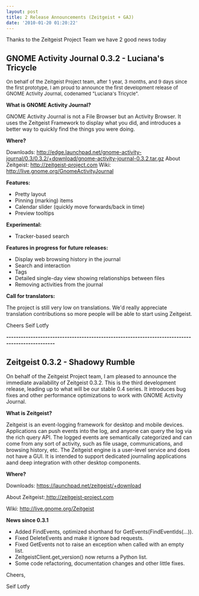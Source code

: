 ```yaml
---
layout: post
title: 2 Release Announcements (Zeitgeist + GAJ)
date: '2010-01-20 01:20:22'
---
```


Thanks to the Zeitgeist Project Team we have 2 good news today
<h2>GNOME Activity Journal 0.3.2 - Luciana's Tricycle</h2>
<span style="font-weight: normal; font-size: 13px;">On behalf of the Zeitgeist Project team, after 1 year, 3 months, and 9 days since the first prototype, I am proud to announce the first development release of GNOME Activity Journal, codenamed "Luciana's Tricycle".</span>

<strong>What is GNOME Activity Journal?
</strong>

GNOME Activity Journal is not a File Browser but an Activity Browser. It uses the Zeitgeist Framework to display what you did, and introduces a better way to quickly find the things you were doing.

<strong>Where?</strong>

Downloads: <a href="http://edge.launchpad.net/gnome-activity-journal/0.3/0.3.2/+download/gnome-activity-journal-0.3.2.tar.gz">http://edge.launchpad.net/gnome-activity-journal/0.3/0.3.2/+download/gnome-activity-journal-0.3.2.tar.gz</a>
About Zeitgeist: <a href="http://zeitgeist-project.com">http://zeitgeist-project.com</a>
Wiki: <a href="http://live.gnome.org/GnomeActivityJournal">http://live.gnome.org/GnomeActivityJournal</a>

<strong>Features:</strong>
<ul>
	<li>Pretty layout</li>
	<li>Pinning (marking) items</li>
	<li>Calendar slider (quickly move forwards/back in time)</li>
	<li>Preview tooltips</li>
</ul>
<strong>Experimental:</strong>
<ul>
	<li>Tracker-based search</li>
</ul>
<strong>Features in progress for future releases:
</strong>
<ul>
	<li>Display web browsing history in the journal</li>
	<li>Search and interaction</li>
	<li>Tags</li>
	<li>Detailed single-day view showing relationships between files</li>
	<li>Removing activities from the journal</li>
</ul>
<strong>Call for translators:</strong>

<strong><span style="font-weight: normal;">The project is still very low on translations. We'd really appreciate translation contributions so more people will be able to start using Zeitgeist.</span></strong>

Cheers
Seif Lotfy

<strong>------------------------------------------------------------------------------------------------</strong>
<h2>Zeitgeist 0.3.2 - Shadowy Rumble</h2>
On behalf of the Zeitgeist Project team, I am pleased to announce the immediate availability of Zeitgeist 0.3.2. This is the third development release, leading up to what will be our stable 0.4 series. It introduces bug fixes and other performance optimizations to work with GNOME Activity Journal.

<strong>What is Zeitgeist?</strong>

Zeitgeist is an event-logging framework for desktop and mobile devices. Applications can push events into the log, and anyone can query the log via the rich query API. The logged events are semantically categorized and can come from any sort of activity, such as file usage, communications, and browsing history, etc. The Zeitgeist engine is a user-level service and does not have a GUI. It is intended to support dedicated journaling applications aand deep integration with other desktop components.

<strong>Where?</strong>

Downloads: <a href="https://launchpad.net/zeitgeist/+download">https://launchpad.net/zeitgeist/+download</a>

<a href="https://launchpad.net/zeitgeist/+download"></a>About Zeitgeist:<a href=" http://zeitgeist-project.com"> http://zeitgeist-project.com</a>

Wiki: <a href="http://live.gnome.org/Zeitgeist">http://live.gnome.org/Zeitgeist</a>

<strong>News since 0.3.1</strong>
<ul>
	<li>Added FindEvents, optimized shorthand for GetEvents(FindEventIds(...)).</li>
	<li> Fixed DeleteEvents and make it ignore bad requests.</li>
	<li> Fixed GetEvents not to raise an exception when called with an empty list.</li>
	<li> ZeitgeistClient.get_version() now returns a Python list.</li>
	<li> Some code refactoring, documentation changes and other little fixes.</li>
</ul>
Cheers,

Seif Lotfy
